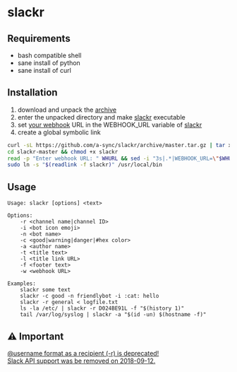 # slackr

## Requirements
 * bash compatible shell
 * sane install of python
 * sane install of curl

## Installation
 1. download and unpack the [archive](https://github.com/a-sync/slackr/archive/master.tar.gz)
 2. enter the unpacked directory and make [slackr](slackr) executable
 3. set [your webhook](https://my.slack.com/services/new/incoming-webhook/) URL in the WEBHOOK_URL variable of [slackr](slackr#L3)
 4. create a global symbolic link
```bash
curl -sL https://github.com/a-sync/slackr/archive/master.tar.gz | tar xz
cd slackr-master && chmod +x slackr
read -p "Enter webhook URL: " WHURL && sed -i "3s|.*|WEBHOOK_URL=\"$WHURL\"|" slackr
sudo ln -s "$(readlink -f slackr)" /usr/local/bin
```

## Usage
```
Usage: slackr [options] <text>

Options:
    -r <channel name|channel ID>
    -i <bot icon emoji>
    -n <bot name>
    -c <good|warning|danger|#hex color>
    -a <author name>
    -t <title text>
    -l <title link URL>
    -f <footer text>
    -w <webhook URL>

Examples:
    slackr some text
    slackr -c good -n friendlybot -i :cat: hello
    slackr -r general < logfile.txt
    ls -la /etc/ | slackr -r D024BE91L -f "$(history 1)"
    tail /var/log/syslog | slackr -a "$(id -un) $(hostname -f)"
```

## :warning: Important
[@username format as a recipient (-r) is deprecated!  
Slack API support was be removed on 2018-09-12.](https://github.com/a-sync/slackr/wiki#important)
